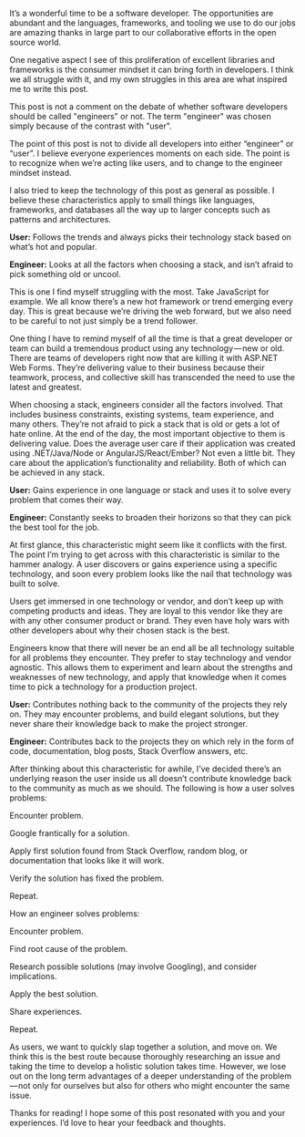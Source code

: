 It’s a wonderful time to be a software developer. The opportunities are abundant and the languages, frameworks, and tooling we use to do our jobs are amazing thanks in large part to our collaborative efforts in the open source world.

One negative aspect I see of this proliferation of excellent libraries and frameworks is the consumer mindset it can bring forth in developers. I think we all struggle with it, and my own struggles in this area are what inspired me to write this post.

This post is not a comment on the debate of whether software developers should be called "engineers" or not. The term "engineer" was chosen simply because of the contrast with "user".

The point of this post is not to divide all developers into either “engineer” or “user”. I believe everyone experiences moments on each side. The point is to recognize when we’re acting like users, and to change to the engineer mindset instead.

I also tried to keep the technology of this post as general as possible. I believe these characteristics apply to small things like languages, frameworks, and databases all the way up to larger concepts such as patterns and architectures.

**User:**
Follows the trends and always picks their technology stack based on what’s hot and popular.

**Engineer:**
Looks at all the factors when choosing a stack, and isn’t afraid to pick something old or uncool.

This is one I find myself struggling with the most. Take JavaScript for example. We all know there’s a new hot framework or trend emerging every day. This is great because we’re driving the web forward, but we also need to be careful to not just simply be a trend follower.

One thing I have to remind myself of all the time is that a great developer or team can build a tremendous product using any technology — new or old. There are teams of developers right now that are killing it with ASP.NET Web Forms. They’re delivering value to their business because their teamwork, process, and collective skill has transcended the need to use the latest and greatest.

When choosing a stack, engineers consider all the factors involved. That includes business constraints, existing systems, team experience, and many others. They’re not afraid to pick a stack that is old or gets a lot of hate online. At the end of the day, the most important objective to them is delivering value. Does the average user care if their application was created using .NET/Java/Node or AngularJS/React/Ember? Not even a little bit. They care about the application’s functionality and reliability. Both of which can be achieved in any stack.

**User:**
Gains experience in one language or stack and uses it to solve every problem that comes their way.

**Engineer:**
Constantly seeks to broaden their horizons so that they can pick the best tool for the job.

At first glance, this characteristic might seem like it conflicts with the first. The point I’m trying to get across with this characteristic is similar to the hammer analogy. A user discovers or gains experience using a specific technology, and soon every problem looks like the nail that technology was built to solve.

Users get immersed in one technology or vendor, and don’t keep up with competing products and ideas. They are loyal to this vendor like they are with any other consumer product or brand. They even have holy wars with other developers about why their chosen stack is the best.

Engineers know that there will never be an end all be all technology suitable for all problems they encounter. They prefer to stay technology and vendor agnostic. This allows them to experiment and learn about the strengths and weaknesses of new technology, and apply that knowledge when it comes time to pick a technology for a production project.

**User:**
Contributes nothing back to the community of the projects they rely on. They may encounter problems, and build elegant solutions, but they never share their knowledge back to make the project stronger.

**Engineer:**
Contributes back to the projects they on which rely in the form of code, documentation, blog posts, Stack Overflow answers, etc.

After thinking about this characteristic for awhile, I’ve decided there’s an underlying reason the user inside us all doesn’t contribute knowledge back to the community as much as we should. The following is how a user solves problems:

Encounter problem.

Google frantically for a solution.

Apply first solution found from Stack Overflow, random blog, or documentation that looks like it will work.

Verify the solution has fixed the problem.

Repeat.

How an engineer solves problems:

Encounter problem.

Find root cause of the problem.

Research possible solutions (may involve Googling), and consider implications.

Apply the best solution.

Share experiences.

Repeat.

As users, we want to quickly slap together a solution, and move on. We think this is the best route because thoroughly researching an issue and taking the time to develop a holistic solution takes time. However, we lose out on the long term advantages of a deeper understanding of the problem — not only for ourselves but also for others who might encounter the same issue.

Thanks for reading! I hope some of this post resonated with you and your experiences. I’d love to hear your feedback and thoughts.
